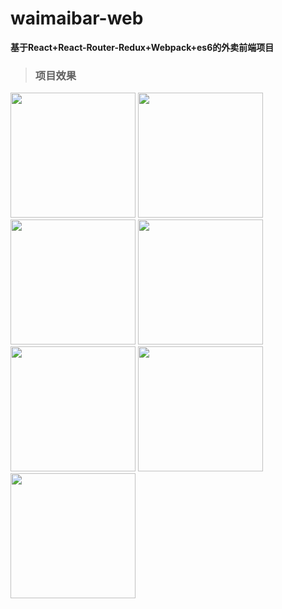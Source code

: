 # waimaibar-web

**基于React+React-Router-Redux+Webpack+es6的外卖前端项目**

> ### 项目效果
<div>
<img src="https://github.com/hsiaovin/waimaibar-web/raw/master/demo/region-page.jpg" width="200"/>
<img src="https://github.com/hsiaovin/waimaibar-web/raw/master/demo/home-page.jpg" width="200" />
<img src="https://github.com/hsiaovin/waimaibar-web/raw/master/demo/shop-page.jpg" width="200" />
<img src="https://github.com/hsiaovin/waimaibar-web/raw/master/demo/cart-page.jpg" width="200" />
<img src="https://github.com/hsiaovin/waimaibar-web/raw/master/demo/cart-address.jpg" width="200" />
<img src="https://github.com/hsiaovin/waimaibar-web/raw/master/demo/cart-time.jpg" width="200" />
<img src="https://github.com/hsiaovin/waimaibar-web/raw/master/demo/confirm-page.jpg" width="200" />
</div>

